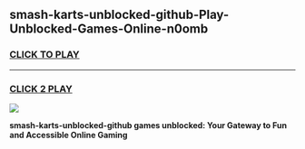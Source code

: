 
## smash-karts-unblocked-github-Play-Unblocked-Games-Online-n0omb
<h3>
<a href="https://premium76.site?title=smash-karts-unblocked-github&ref=25A">CLICK TO PLAY</a></h3>
<hr>

<h3>
<a href="https://premium76.site?title=smash-karts-unblocked-github&ref=25A">CLICK 2 PLAY</a>
  
</h3>

<a href="https://premium76.site?title=smash-karts-unblocked-github&ref=25A"><img src="https://clearcache.store/games.png"></a>


**smash-karts-unblocked-github games unblocked: Your Gateway to Fun and Accessible Online Gaming**
